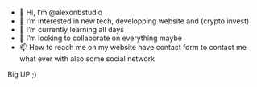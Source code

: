 - 👋 Hi, I’m @alexonbstudio
- 👀 I’m interested in new tech, developping website and (crypto invest)
- 🌱 I’m currently learning all days
- 💞️ I’m looking to collaborate on everything maybe
- 📫 How to reach me on my website have contact form to contact me what ever with also some social network


Big UP ;)

<!---
alexonbstudio/alexonbstudio is a ✨ special ✨ repository because its `README.md` (this file) appears on your GitHub profile.
You can click the Preview link to take a look at your changes.
--->
